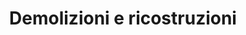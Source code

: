 ---
layout: works
title:  "Demolizioni e ricostruzioni"
dir: ../../foto/Ville/Nuove/3
preview: ../foto/Preview/villenuove.png
content-url: ville-nuove
works: "ville-nuove"
path-title: Demolizioni e ricostruzioni
---